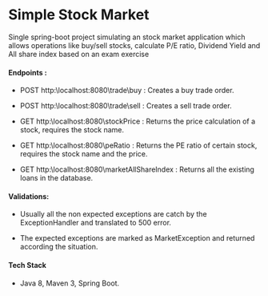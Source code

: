 # Simple Stock Market
Single spring-boot project simulating an stock market application which allows operations like buy/sell stocks, calculate P/E ratio, Dividend Yield and All share index based on an exam exercise

#### Endpoints :

- POST http:\\localhost:8080\trade\buy : Creates a buy trade order.

- POST http:\\localhost:8080\trade\sell : Creates a sell trade order.

- GET  http:\\localhost:8080\stockPrice : Returns the price calculation of a stock, requires the stock name.

- GET  http:\\localhost:8080\peRatio : Returns the PE ratio of certain stock, requires the stock name and the price.

- GET  http:\\localhost:8080\marketAllShareIndex : Returns all the existing loans in the database. 

#### Validations:

- Usually all the non expected exceptions are catch by the ExceptionHandler and translated to 500 error.

- The expected exceptions are marked as MarketException and returned according the situation.

#### Tech Stack

- Java 8, Maven 3, Spring Boot.

